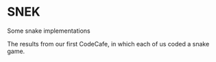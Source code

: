 # SNEK
Some snake implementations

The results from our first CodeCafe, in which each of us coded a snake game.
